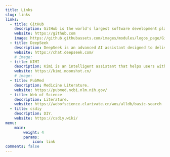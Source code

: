 ```yaml
---
title: Links
slug: links
links:
  - title: GitHub
    description: GitHub is the world's largest software development platform.
    website: https://github.com
    image: https://github.githubassets.com/images/modules/logos_page/GitHub-Mark.png
  - title: DeepSeek
    description: DeepSeek is an advanced AI assistant designed to deliver precise information, solve problems, and assist with diverse tasks efficiently.
    website: https://chat.deepseek.com/
    # image: 
  - title: KIMI
    description: Kimi is an intelligent assistant that helps users with information provision, problem-solving, and creative brainstorming in a friendly and professional manner.
    website: https://kimi.moonshot.cn/
    # image: 
  - title: PubMed
    description: Medicine Literature.
    website: https://pubmed.ncbi.nlm.nih.gov/
  - title: Web of Science
    description: Literature.
    website: https://webofscience.clarivate.cn/wos/alldb/basic-search
  - title: csdiy
    description: DIY.
    website: https://csdiy.wiki/
menu:
    main: 
        weight: 4
        params:
            icon: link
comments: false
---
```


